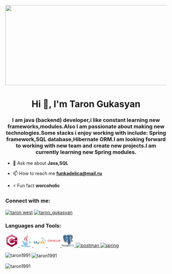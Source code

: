 <p align="center"> <img height="250" width="700" src="https://www.windowschimp.com/wp-content/uploads/2019/07/dynamic-desktop-wallpapers-windows-10.jpg" /> </p>

<h1 align="center">Hi 👋, I'm Taron Gukasyan</h1>
<h3 align="center">I am java (backend) developer,i like constant learning new frameworks,modules.Also I am passionate about making new technologies.Some stacks i enjoy working with include: Spring framework,SQL database,Hibernate ORM.I am looking forward to working with new team and create new projects.I am currently learning new Spring modules.</h3>


- 💬 Ask me about **Java,SQL**

- 📫 How to reach me **funkadelica@mail.ru**

- ⚡ Fun fact **worcoholic**

<h3 align="left">Connect with me:</h3>
<p align="left">
<a href="https://fb.com/taron west" target="blank"><img align="center" src="https://raw.githubusercontent.com/rahuldkjain/github-profile-readme-generator/master/src/images/icons/Social/facebook.svg" alt="taron west" height="30" width="40" /></a>
<a href="https://instagram.com/taron_gukasyan" target="blank"><img align="center" src="https://raw.githubusercontent.com/rahuldkjain/github-profile-readme-generator/master/src/images/icons/Social/instagram.svg" alt="taron_gukasyan" height="30" width="40" /></a>
</p>

<h3 align="left">Languages and Tools:</h3>
<p align="left"> <a href="https://www.w3schools.com/cpp/" target="_blank" rel="noreferrer"> <img src="https://raw.githubusercontent.com/devicons/devicon/master/icons/cplusplus/cplusplus-original.svg" alt="cplusplus" width="40" height="40"/> </a> <a href="https://www.java.com" target="_blank" rel="noreferrer"> <img src="https://raw.githubusercontent.com/devicons/devicon/master/icons/java/java-original.svg" alt="java" width="40" height="40"/> </a> <a href="https://www.mysql.com/" target="_blank" rel="noreferrer"> <img src="https://raw.githubusercontent.com/devicons/devicon/master/icons/mysql/mysql-original-wordmark.svg" alt="mysql" width="40" height="40"/> </a> <a href="https://www.oracle.com/" target="_blank" rel="noreferrer"> <img src="https://raw.githubusercontent.com/devicons/devicon/master/icons/oracle/oracle-original.svg" alt="oracle" width="40" height="40"/> </a> <a href="https://www.postgresql.org" target="_blank" rel="noreferrer"> <img src="https://raw.githubusercontent.com/devicons/devicon/master/icons/postgresql/postgresql-original-wordmark.svg" alt="postgresql" width="40" height="40"/> </a> <a href="https://postman.com" target="_blank" rel="noreferrer"> <img src="https://www.vectorlogo.zone/logos/getpostman/getpostman-icon.svg" alt="postman" width="40" height="40"/> </a> <a href="https://spring.io/" target="_blank" rel="noreferrer"> <img src="https://www.vectorlogo.zone/logos/springio/springio-icon.svg" alt="spring" width="40" height="40"/> </a> </p>

<p><img align="left" src="https://github-readme-stats.vercel.app/api/top-langs?username=taron1991&show_icons=true&locale=en&layout=compact" alt="taron1991" /></p>

<p>&nbsp;<img align="center" src="https://github-readme-stats.vercel.app/api?username=taron1991&show_icons=true&locale=en" alt="taron1991" /></p>

<p><img align="center" src="https://github-readme-streak-stats.herokuapp.com/?user=taron1991&" alt="taron1991" /></p>

